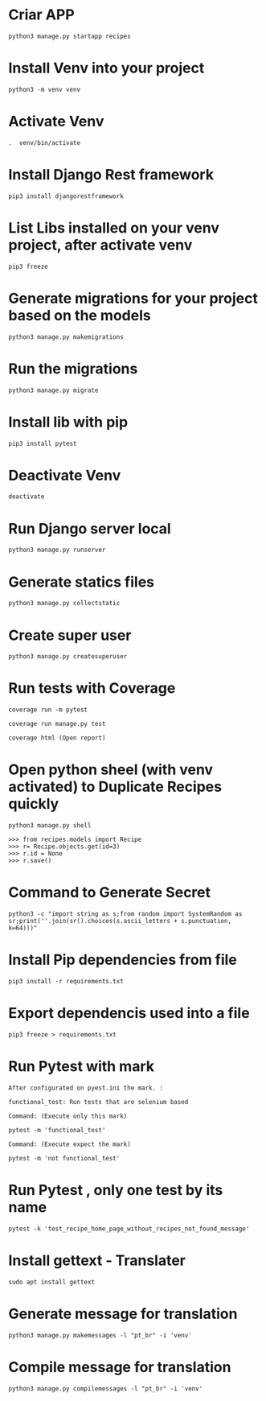 # Criar APP

    python3 manage.py startapp recipes

# Install Venv into your project

    python3 -m venv venv

# Activate Venv

    .  venv/bin/activate

# Install Django Rest framework 

    pip3 install djangorestframework

# List Libs installed on your venv project, after activate venv

    pip3 freeze

# Generate migrations for your project based on the models

    python3 manage.py makemigrations

# Run the migrations 

    python3 manage.py migrate

# Install lib with pip

    pip3 install pytest

# Deactivate Venv

    deactivate

# Run Django server local

    python3 manage.py runserver

# Generate statics files

    python3 manage.py collectstatic

# Create super user

    python3 manage.py createsuperuser

# Run tests with Coverage

    coverage run -m pytest

    coverage run manage.py test

    coverage html (Open report)

# Open python sheel (with venv activated) to Duplicate Recipes quickly

    python3 manage.py shell

    >>> from recipes.models import Recipe
    >>> r= Recipe.objects.get(id=3)
    >>> r.id = None
    >>> r.save()

# Command to Generate Secret 

    python3 -c "import string as s;from random import SystemRandom as sr;print(''.join(sr().choices(s.ascii_letters + s.punctuation, k=64)))"

# Install Pip dependencies from file 

    pip3 install -r requirements.txt

# Export dependencis used into a file 

    pip3 freeze > requirements.txt 

# Run Pytest with mark 

    After configurated on pyest.ini the mark. : 

    functional_test: Run tests that are selenium based

    Command: (Execute only this mark)

    pytest -m 'functional_test'

    Command: (Execute expect the mark)

    pytest -m 'not functional_test'

# Run Pytest , only one test by its name 

    pytest -k 'test_recipe_home_page_without_recipes_not_found_message'

# Install gettext - Translater

    sudo apt install gettext

# Generate message for translation 

    python3 manage.py makemessages -l "pt_br" -i 'venv'

# Compile message for translation 

    python3 manage.py compilemessages -l "pt_br" -i 'venv'